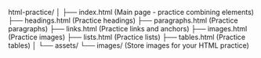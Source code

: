 html-practice/
│
├── index.html                (Main page - practice combining elements)
├── headings.html             (Practice headings)
├── paragraphs.html           (Practice paragraphs)
├── links.html                (Practice links and anchors)
├── images.html               (Practice images)
├── lists.html                (Practice lists)
├── tables.html               (Practice tables)
│
└── assets/
    └── images/               (Store images for your HTML practice)